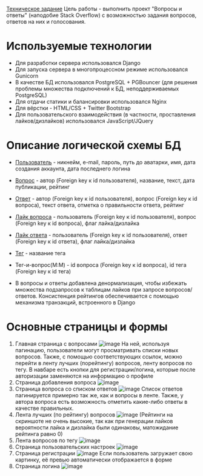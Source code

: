 [Техническое задание](https://github.com/ziontab/tp-tasks/blob/master/files/markdown/technical_details.md)
Цель работы - выполнить проект "Вопросы и ответы" (наподобие Stack Overflow) с возможностью задания вопросов, ответов на них и голосования.

# Используемые технологии
- Для разработки сервера использовался Django
- Для запуска сервера в многопроцессном режиме использовался Gunicorn
- В качестве БД использовался PostgreSQL + PGBouncer (для решения проблемы множества подключений к БД, неподдерживаемых PostgreSQL)
- Для отдачи статики и балансировки использовался Nginx
- Для вёрстки - HTML/CSS + Twitter Bootstrap
- Для пользовательского взаимодействия (в частности, проставления лайков/дизлайков) использовался JavaScript/JQuery

# Описание логической схемы БД
- [Пользователь](https://github.com/ChocolaterToba/WebBasics/blob/main/app/models.py#L10) - никнейм, e-mail, пароль, путь до аватарки, имя,
дата создания аккаунта, дата последнего логина
- [Вопрос](https://github.com/ChocolaterToba/WebBasics/blob/main/app/models.py#L55) - автор (Foreign key к id пользователя), название, текст, дата публикации, рейтинг
- [Ответ](https://github.com/ChocolaterToba/WebBasics/blob/main/app/models.py#L95) - автор (Foreign key к id пользователя), вопрос (Foreign key к id вопроса),
текст ответа, отметка о правильности ответа, рейтинг
- [Лайк вопроса](https://github.com/ChocolaterToba/WebBasics/blob/main/app/models.py#L143) - пользователь (Foreign key к id пользователя),  вопрос (Foreign key к id вопроса),
флаг лайка/дизлайка
- [Лайк ответа](https://github.com/ChocolaterToba/WebBasics/blob/main/app/models.py#L172) - пользователь (Foreign key к id пользователя),  ответ (Foreign key к id ответа),
флаг лайка/дизлайка
- [Тег](https://github.com/ChocolaterToba/WebBasics/blob/main/app/models.py#L130) - название тега
- Тег-и-вопрос(M:M) - id вопроса (Foreign key к id вопроса), id тега (Foreign key к id тега)

- В вопросы и ответы добавлена денормализация, чтобы избежать множества подзапросов к таблицам лайков при запросе вопросов/ответов.
Консистенция рейтингов обеспечивается с помощью механизма транзакций, встроенного в Django

# Основные страницы и формы
1. Главная страница с вопросами
![image](https://user-images.githubusercontent.com/27278247/149746740-82c5ef90-975f-4e71-97c2-f59db151286a.png)
На ней, используя пагинацию, пользователи могут просматривать списки новых вопросов. Также, с помощью соответствующих ссылок, можно перейти в ленту лучших (порейтингу) вопросов,
ленту вопросов по тегу. В навбаре есть кнопки для регистрации/логина, которые после авторизации заменяются на информацию о профиле
2. Страница добавления вопроса
![image](https://user-images.githubusercontent.com/27278247/149747514-35ff5eff-f6ad-474d-b6f7-aec2058158bb.png)
3. Страница вопроса со списком ответов
![image](https://user-images.githubusercontent.com/27278247/149747684-457f3b5e-4ae2-4c40-8b24-0e3d80820914.png)
Список ответов пагинируется примерно так же, как и вопросы в ленте. Также, у автора вопроса есть возможность отметить какие-либо ответы в качестве правильных.
4. Лента лучших (по рейтингу) вопросов
![image](https://user-images.githubusercontent.com/27278247/149748138-62a6197d-2eec-422f-9dd9-dd1597086249.png)
(Рейтинги на скриншоте не очень высокие, так как при генерации лайков вероятности лайка и дизлайка были одинаковы, матожидание рейтинга равно 0)
5. Лента вопросов по тегу
![image](https://user-images.githubusercontent.com/27278247/149748319-df9a4607-1c9d-401e-8dc4-b7ea124d628d.png)
6. Страница пользовательских настроек
![image](https://user-images.githubusercontent.com/27278247/149748405-08df5756-a4ed-45c4-9f51-6196e0b86a2a.png)
7. Страница регистрации
![image](https://user-images.githubusercontent.com/27278247/149748503-d9627719-3b21-478e-9525-a1a764dbee44.png)
Если пользователь загружает свою картинку, её превью автоматически отображается в форме
8. Страница логина
![image](https://user-images.githubusercontent.com/27278247/149748650-26be132a-6019-4b46-862b-40d239b7a952.png)

